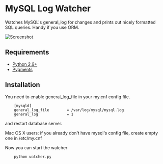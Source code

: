 MySQL Log Watcher
==========

Watches MySQL's general_log for changes and prints out nicely formatted SQL queries. Handy if you use ORM.

![Screenshot](https://raw.github.com/LukasHurych/MySQL-Log-Watcher/master/screen.png)

Requirements
----------
- [Python 2.6+](http://www.python.org/getit/releases/2.6/)
- [Pygments](http://pygments.org/)

Installation
----------
You need to enable general_log_file in your my.cnf config file.

        [mysqld]
        general_log_file        = /var/log/mysql/mysql.log
        general_log             = 1

and restart database server.

Mac OS X users: if you already don't have mysql's config file, create empty one in /etc/my.cnf

Now you can start the watcher

        python watcher.py
